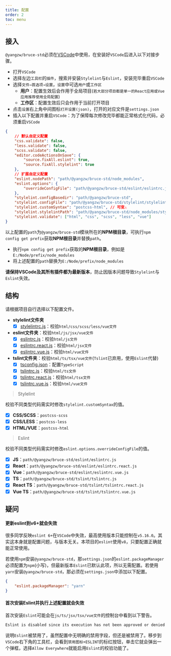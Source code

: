 ```yaml
---
title: 配置
order: 2
toc: menu
---
```


## 接入

`@yangzw/bruce-std`必须在[VSCode](https://code.visualstudio.com)中使用，在安装好`VSCode`后进入以下对接步骤。

- 打开`VSCode`
- 选择左边`工具栏`的`插件`，搜索并安装`Stylelint`与`Eslint`，安装完毕重启`VSCode`
- 选择`文件→首选项→设置`，`设置`中可选`用户`或`工作区`
	- **用户**：配置生效后会作用于全局项目(`若大部分项目都是单一的React应用或Vue应用推荐使用全局配置`)
	- **工作区**：配置生效后只会作用于当前打开项目
- 点击`设置`右上角中间图标`打开设置(json)`，打开的对应文件是`settings.json`
- 插入以下配置并重启`VSCode`：为了保障每次修改完毕都能正常格式化代码，必须重启`VSCode`

```json
{
	// 默认自定义配置
	"css.validate": false,
	"less.validate": false,
	"scss.validate": false,
	"editor.codeActionsOnSave": {
		"source.fixAll.eslint": true,
		"source.fixAll.stylelint": true
	},
	// 扩展自定义配置
	"eslint.nodePath": "path/@yangzw/bruce-std/node_modules",
	"eslint.options": {
		"overrideConfigFile": "path/@yangzw/bruce-std/eslint/eslintrc.js" // 可变⚠️
	},
	"stylelint.configBasedir": "path/@yangzw/bruce-std",
	"stylelint.configFile": "path/@yangzw/bruce-std/stylelint/stylelintrc.js",
	"stylelint.customSyntax": "postcss-html", // 可变⚠️
	"stylelint.stylelintPath": "path/@yangzw/bruce-std/node_modules/stylelint",
	"stylelint.validate": ["html", "css", "scss", "less", "vue"]
}
```

以上配置的`path`为`@yangzw/bruce-std`模块所在的**NPM根目录**，可执行`npm config get prefix`获取**NPM根目录**并替换`path`。

- 执行`npm config get prefix`获取的**NPM根目录**，例如是`E:/Node/prefix/node_modules`
- 将上述配置的`path`替换为`E:/Node/prefix/node_modules`

**请保持VSCode及其所有插件都为最新版本**，防止因版本问题导致`Stylelint`与`Eslint`失效。

## 结构

请根据项目自行选择以下配置文件。

- **stylelint文件夹**
	- [x] [stylelintrc.js](https://github.com/JowayYoung/bruce/tree/main/packages/stdstylelint/stylelintrc.js)：校验`html/css/scss/less/vue文件`
- **eslint文件夹**：校验`html/js/jsx/vue文件`
	- [x] [eslintrc.js](https://github.com/JowayYoung/bruce/tree/main/packages/stdeslint/eslintrc.js)：校验`html/js文件`
	- [x] [eslintrc.react.js](https://github.com/JowayYoung/bruce/tree/main/packages/stdeslint/eslintrc.react.js)：校验`html/jsx文件`
	- [x] [eslintrc.vue.js](https://github.com/JowayYoung/bruce/tree/main/packages/stdeslint/eslintrc.vue.js)：校验`html/vue文件`
- **tslint文件夹**：校验`html/ts/tsx/vue文件`(`Tslint`已弃用，使用`Eslint`代替)
	- [x] [tsconfig.json](https://github.com/JowayYoung/bruce/tree/main/packages/stdtslint/tsconfig.json)：配置`TypeScript`
	- [x] [tslintrc.js](https://github.com/JowayYoung/bruce/tree/main/packages/stdtslint/tslintrc.js)：校验`html/ts文件`
	- [x] [tslintrc.react.js](https://github.com/JowayYoung/bruce/tree/main/packages/stdtslint/tslintrc.react.js)：校验`html/tsx文件`
	- [x] [tslintrc.vue.js](https://github.com/JowayYoung/bruce/tree/main/packages/stdtslint/tslintrc.vue.js)：校验`html/vue文件`

> Stylelint

校验不同类型代码需实时修改`stylelint.customSyntax`的值。

- [x] **CSS/SCSS**：`postcss-scss`
- [x] **CSS/LESS**：`postcss-less`
- [x] **HTML/VUE**：`postcss-html`

> Eslint

校验不同类型代码需实时修改`eslint.options.overrideConfigFile`的值。

- [x] **JS**：`path/@yangzw/bruce-std/eslint/eslintrc.js`
- [x] **React**：`path/@yangzw/bruce-std/eslint/eslintrc.react.js`
- [x] **Vue**：`path/@yangzw/bruce-std/eslint/eslintrc.vue.js`
- [x] **TS**：`path/@yangzw/bruce-std/tslint/tslintrc.js`
- [x] **React TS**：`path/@yangzw/bruce-std/tslint/tslintrc.react.js`
- [x] **Vue TS**：`path/@yangzw/bruce-std/tslint/tslintrc.vue.js`

## 疑问

#### 更新eslint到v6+就会失效

很多同学反映`eslint 6+`在`VSCode`中失效，最高使用版本只能控制在`v5.16.0`。其实这本身就是配置问题，与版本无关。本项目的`eslint`使用`v8`，只要配置正确就能正常使用。

若使用`npm`安装`@yangzw/bruce-std`，那`settings.json`的`eslint.packageManager`必须配置为`npm`(小写)，但最新版本`Eslint`已默认此项，所以无需配置。若使用`yarn`安装`@yangzw/bruce-std`，那必须在`settings.json`中添加以下配置。

```json
{
	"eslint.packageManager": "yarn"
}
```

#### 首次安装Eslint并执行上述配置就会失效

首次安装`Eslint`可能会在`js/ts/jsx/tsx/vue文件`的控制台中看到以下警告。

```txt
Eslint is disabled since its execution has not been approved or denied yet. Use the light bulb menu to open the approval dialog.
```

说明`Eslint`被禁用了，虽然配置中无明确的禁用字段，但还是被禁用了。移步到`VSCode`右下角的工具栏，会看到`禁用图标+ESLINT`的标红按钮，单击它就会弹出一个弹框，选择`Allow Everywhere`就能启用`Eslint`的校验功能了。